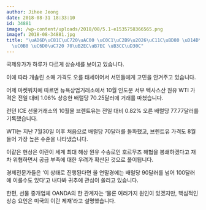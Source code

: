 ```yaml
---
author: Jihee Jeong
date: 2018-08-31 18:33:10
id: 34881
image: /wp-content/uploads/2018/08/5.1-e1535758366565.png
imagef: 2018-08-34881.jpg
title: "\uAD6D\uC81C\uC720\uAC00 \uC0C1\uC2B9\u2026\uC11C\uBD80 \uD14D\uC0AC\uC2A4\
  \uC0B0 \uC6D0\uC720 70\uB2EC\uB7EC \uB3CC\uD30C"
---
```


국제유가가 하루가 다르게 상승세를 보이고 있습니다.

이에 따라 개솔린 소매 가격도 오를 태세이어서 서민들에게 고민을 안겨주고 있습니다.

어제 마켓워치에 따르면 뉴욕상업거래소에서 10월 인도분 서부 텍사스산 원유 WTI 가격은 전일 대비 1.06% 상승한 배럴당 70.25달러에 거래를 마쳤습니다.

런던 ICE 선물거래소의 10월물 브렌트유는 전일 대비 0.82% 오른 배럴당 77.77달러를 기록했습니다.

WTI는 지난 7월30일 이후 처음으로 배럴당 70달러를 돌파했고, 브렌트유 가격도 8월 들어 가장 높은 수준을 나타냈습니다.

이같은 현상은 이란이 세계 최대 해상 원유 수송로인 호르무즈 해협을 봉쇄하겠다고 재차 위협하면서 공급 부족에 대한 우려가 확산된 것으로 풀이됩니다.

경제전문가들은 ‘이 상태로 진행된다면 올 연말경에는 배럴당 90달러를 넘어 100달러에 이룰수도 있다’고 내다봐 귀추에 관심이 쏠리고 있습니다.

한편, 선물 중개업체 OANDA의 한 관계자는 ‘물론 여러가지 원인이 있겠지만, 핵심적인 상승 요인은 미국의 이란 제재’라고 설명했습니다.